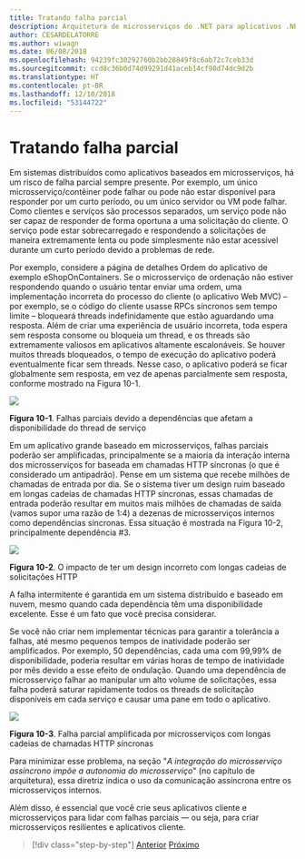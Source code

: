 ```yaml
---
title: Tratando falha parcial
description: Arquitetura de microsserviços do .NET para aplicativos .NET em contêineres | Tratando falha parcial
author: CESARDELATORRE
ms.author: wiwagn
ms.date: 06/08/2018
ms.openlocfilehash: 94239fc30292760b2bb28849f8c6ab72c7ceb33d
ms.sourcegitcommit: ccd8c36b0d74d99291d41aceb14cf98d74dc9d2b
ms.translationtype: HT
ms.contentlocale: pt-BR
ms.lasthandoff: 12/10/2018
ms.locfileid: "53144722"
---
```

# <a name="handling-partial-failure"></a>Tratando falha parcial

Em sistemas distribuídos como aplicativos baseados em microsserviços, há um risco de falha parcial sempre presente. Por exemplo, um único microsserviço/contêiner pode falhar ou pode não estar disponível para responder por um curto período, ou um único servidor ou VM pode falhar. Como clientes e serviços são processos separados, um serviço pode não ser capaz de responder de forma oportuna a uma solicitação do cliente. O serviço pode estar sobrecarregado e respondendo a solicitações de maneira extremamente lenta ou pode simplesmente não estar acessível durante um curto período devido a problemas de rede.

Por exemplo, considere a página de detalhes Ordem do aplicativo de exemplo eShopOnContainers. Se o microsserviço de ordenação não estiver respondendo quando o usuário tentar enviar uma ordem, uma implementação incorreta do processo do cliente (o aplicativo Web MVC) – por exemplo, se o código do cliente usasse RPCs síncronos sem tempo limite – bloqueará threads indefinidamente que estão aguardando uma resposta. Além de criar uma experiência de usuário incorreta, toda espera sem resposta consome ou bloqueia um thread, e os threads são extremamente valiosos em aplicativos altamente escalonáveis. Se houver muitos threads bloqueados, o tempo de execução do aplicativo poderá eventualmente ficar sem threads. Nesse caso, o aplicativo poderá se ficar globalmente sem resposta, em vez de apenas parcialmente sem resposta, conforme mostrado na Figura 10-1.

![](./media/image1.png)

**Figura 10-1**. Falhas parciais devido a dependências que afetam a disponibilidade do thread de serviço

Em um aplicativo grande baseado em microsserviços, falhas parciais poderão ser amplificadas, principalmente se a maioria da interação interna dos microsserviços for baseada em chamadas HTTP síncronas (o que é considerado um antipadrão). Pense em um sistema que recebe milhões de chamadas de entrada por dia. Se o sistema tiver um design ruim baseado em longas cadeias de chamadas HTTP síncronas, essas chamadas de entrada poderão resultar em muitos mais milhões de chamadas de saída (vamos supor uma razão de 1:4) a dezenas de microsserviços internos como dependências síncronas. Essa situação é mostrada na Figura 10-2, principalmente dependência \#3.

![](./media/image2.png)

**Figura 10-2**. O impacto de ter um design incorreto com longas cadeias de solicitações HTTP

A falha intermitente é garantida em um sistema distribuído e baseado em nuvem, mesmo quando cada dependência têm uma disponibilidade excelente. Esse é um fato que você precisa considerar.

Se você não criar nem implementar técnicas para garantir a tolerância a falhas, até mesmo pequenos tempos de inatividade poderão ser amplificados. Por exemplo, 50 dependências, cada uma com 99,99% de disponibilidade, poderia resultar em várias horas de tempo de inatividade por mês devido a esse efeito de ondulação. Quando uma dependência de microsserviço falhar ao manipular um alto volume de solicitações, essa falha poderá saturar rapidamente todos os threads de solicitação disponíveis em cada serviço e causar uma pane em todo o aplicativo.

![](./media/image3.png)

**Figura 10-3**. Falha parcial amplificada por microsserviços com longas cadeias de chamadas HTTP síncronas

Para minimizar esse problema, na seção "*A integração do microsserviço assíncrono impõe a autonomia do microsserviço*" (no capítulo de arquitetura), essa diretriz indica o uso da comunicação assíncrona entre os microsserviços internos. 

Além disso, é essencial que você crie seus aplicativos cliente e microsserviços para lidar com falhas parciais — ou seja, para criar microsserviços resilientes e aplicativos cliente.

>[!div class="step-by-step"]
>[Anterior](index.md)
>[Próximo](partial-failure-strategies.md)